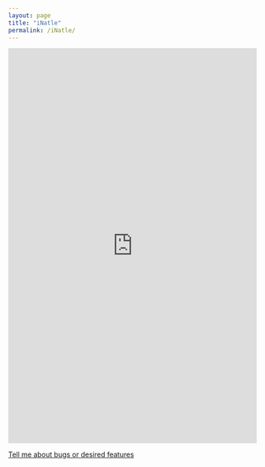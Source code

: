 ```yaml
---
layout: page
title: "iNatle"
permalink: /iNatle/
---
```


<iframe src="https://rmcminds.shinyapps.io/inatle/" style="width: 100%; height: 800px; border: 0; overflow: hidden; max-width: 100%">
</iframe>

<br>

<a href="https://github.com/rmcminds/iNatle/issues">Tell me about bugs or desired features</a>
